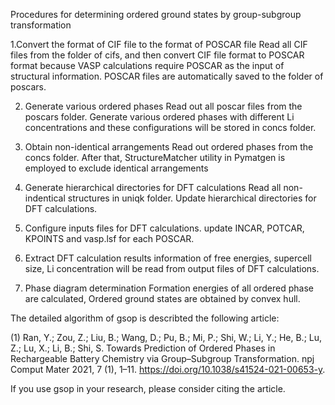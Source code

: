 Procedures for determining ordered ground states by group-subgroup transformation

1.Convert the format of CIF file to the format of POSCAR file 
Read all CIF files from the folder of cifs, and then convert CIF file format to POSCAR format because VASP calculations require POSCAR as the input of structural information. POSCAR files are automatically saved to the folder of poscars.

2. Generate various ordered phases
Read out all poscar files from the poscars folder. Generate various ordered phases with different Li concentrations and these configurations will be stored in concs folder.

3. Obtain non-identical arrangements
Read out ordered phases from the concs folder. After that, StructureMatcher utility in Pymatgen is employed to exclude identical arrangements

4. Generate hierarchical directories for DFT calculations
Read all non-indentical structures in uniqk folder. Update hierarchical directories  for DFT calculations.     

5. Configure inputs files for DFT calculations.
update INCAR, POTCAR, KPOINTS and vasp.lsf for each POSCAR.

6. Extract DFT calculation results
information of free energies, supercell size, Li concentration will be read from output files of DFT calculations.

7. Phase diagram determination
Formation energies of all ordered phase are calculated, Ordered ground states are obtained by convex hull.

The detailed algorithm of gsop is describted the following article:

(1) Ran, Y.; Zou, Z.; Liu, B.; Wang, D.; Pu, B.; Mi, P.; Shi, W.; Li, Y.; He, B.; Lu, Z.; Lu, X.; Li, B.; Shi, S. Towards Prediction of Ordered Phases in Rechargeable Battery Chemistry via Group–Subgroup Transformation. npj Comput Mater 2021, 7 (1), 1–11. https://doi.org/10.1038/s41524-021-00653-y.

If you use gsop in your research, please consider citing the article.

